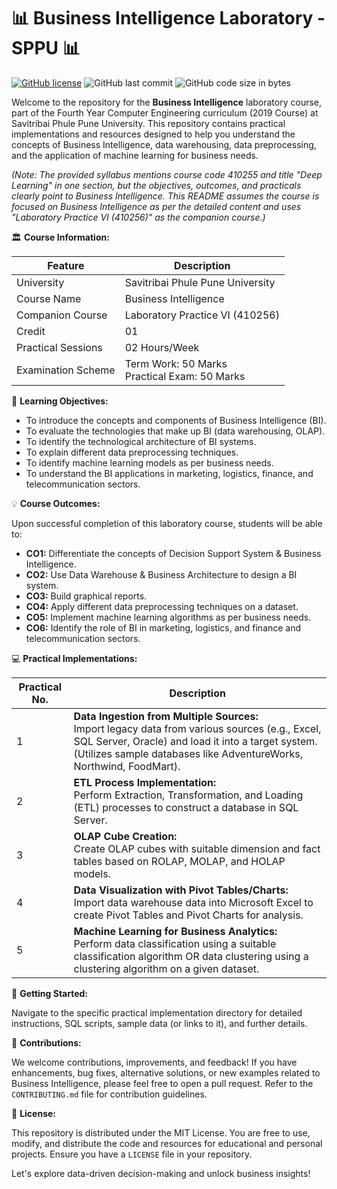 # 📊 Business Intelligence Laboratory - SPPU 📊

[![GitHub license](https://img.shields.io/github/license/kunalPisolkar24/BI_Lab)](https://github.com/kunalPisolkar24/BI_Lab/blob/main/LICENSE)
![GitHub last commit](https://img.shields.io/github/last-commit/kunalPisolkar24/BI_Lab)
![GitHub code size in bytes](https://img.shields.io/github/languages/code-size/kunalPisolkar24/BI_Lab)

Welcome to the repository for the **Business Intelligence** laboratory course, part of the Fourth Year Computer Engineering curriculum (2019 Course) at Savitribai Phule Pune University. This repository contains practical implementations and resources designed to help you understand the concepts of Business Intelligence, data warehousing, data preprocessing, and the application of machine learning for business needs.

*(Note: The provided syllabus mentions course code 410255 and title "Deep Learning" in one section, but the objectives, outcomes, and practicals clearly point to Business Intelligence. This README assumes the course is focused on Business Intelligence as per the detailed content and uses "Laboratory Practice VI (410256)" as the companion course.)*

🏛️ **Course Information:**

| Feature | Description |
|---|---|
| University | Savitribai Phule Pune University |
| Course Name | Business Intelligence |
| Companion Course | Laboratory Practice VI (410256) |
| Credit | 01 |
| Practical Sessions | 02 Hours/Week |
| Examination Scheme | Term Work: 50 Marks <br> Practical Exam: 50 Marks |

🎯 **Learning Objectives:**

*   To introduce the concepts and components of Business Intelligence (BI).
*   To evaluate the technologies that make up BI (data warehousing, OLAP).
*   To identify the technological architecture of BI systems.
*   To explain different data preprocessing techniques.
*   To identify machine learning models as per business needs.
*   To understand the BI applications in marketing, logistics, finance, and telecommunication sectors.

💡 **Course Outcomes:**

Upon successful completion of this laboratory course, students will be able to:

*   **CO1:** Differentiate the concepts of Decision Support System & Business Intelligence.
*   **CO2:** Use Data Warehouse & Business Architecture to design a BI system.
*   **CO3:** Build graphical reports.
*   **CO4:** Apply different data preprocessing techniques on a dataset.
*   **CO5:** Implement machine learning algorithms as per business needs.
*   **CO6:** Identify the role of BI in marketing, logistics, and finance and telecommunication sectors.

💻 **Practical Implementations:**

| Practical No. | Description |
|---|---|
| 1 | **Data Ingestion from Multiple Sources:** <br> Import legacy data from various sources (e.g., Excel, SQL Server, Oracle) and load it into a target system. (Utilizes sample databases like AdventureWorks, Northwind, FoodMart). |
| 2 | **ETL Process Implementation:** <br> Perform Extraction, Transformation, and Loading (ETL) processes to construct a database in SQL Server. |
| 3 | **OLAP Cube Creation:** <br> Create OLAP cubes with suitable dimension and fact tables based on ROLAP, MOLAP, and HOLAP models. |
| 4 | **Data Visualization with Pivot Tables/Charts:** <br> Import data warehouse data into Microsoft Excel to create Pivot Tables and Pivot Charts for analysis. |
| 5 | **Machine Learning for Business Analytics:** <br> Perform data classification using a suitable classification algorithm OR data clustering using a clustering algorithm on a given dataset. |

🚀 **Getting Started:**

Navigate to the specific practical implementation directory for detailed instructions, SQL scripts, sample data (or links to it), and further details.

🙌 **Contributions:**

We welcome contributions, improvements, and feedback! If you have enhancements, bug fixes, alternative solutions, or new examples related to Business Intelligence, please feel free to open a pull request. Refer to the `CONTRIBUTING.md` file for contribution guidelines.

📄 **License:**

This repository is distributed under the MIT License. You are free to use, modify, and distribute the code and resources for educational and personal projects. Ensure you have a `LICENSE` file in your repository.

Let's explore data-driven decision-making and unlock business insights!